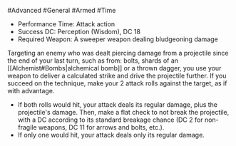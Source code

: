 #Advanced #General #Armed #Time 

- Performance Time: Attack action
- Success DC: Perception (Wisdom), DC 18
- Required Weapon: A sweeper weapon dealing bludgeoning damage

Targeting an enemy who was dealt piercing damage from a projectile since the end of your last turn, such as from: bolts, shards of an [[Alchemist#Bombs|alchemical bomb]] or a thrown dagger, you use your weapon to deliver a calculated strike and drive the projectile further.
If you succeed on the technique, make your 2 attack rolls against the target, as if with advantage.
* If both rolls would hit, your attack deals its regular damage, plus the projectile's damage. Then, make a flat check to not break the projectile, with a DC according to its standard breakage chance (DC 2 for non-fragile weapons, DC 11 for arrows and bolts, etc.). 
* If only one would hit, your attack deals only its regular damage.
